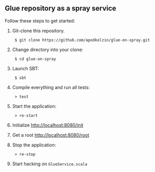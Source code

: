 ## Glue repository as a spray service

Follow these steps to get started:

1. Git-clone this repository.

        $ git clone https://github.com/apodkolzin/glue-on-spray.git

2. Change directory into your clone:

        $ cd glue-on-spray

3. Launch SBT:

        $ sbt

4. Compile everything and run all tests:

        > test

5. Start the application:

        > re-start

6. Initialize [http://localhost:8080/init](http://localhost:8080/init)

7. Get a root [http://localhost:8080/root](http://localhost:8080/root)

8. Stop the application:

        > re-stop

9. Start hacking on `GlueService.scala`
